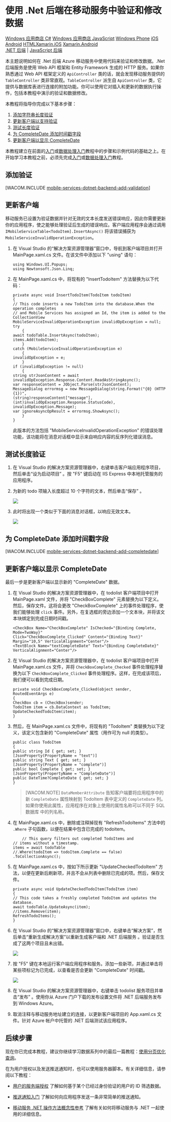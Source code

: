 <properties linkid="develop-mobile-tutorials-dotnet-backend-validate-modify-and-augment-data-dotnet" urlDisplayName="Validate and Modify Data" pageTitle="Use the .Net backend to validate and modify data (Windows Store) | Mobile Dev Center" metaKeywords="" description="Learn how to validate, modify, and augment data for your Windows Store app with .Net backend Windows Azure Mobile Services." metaCanonical="" services="" documentationCenter="Mobile" title="Validate and modify data in Mobile Services by using the .Net backend" authors="wesmc" solutions="" manager="" editor="" />

# 使用 .Net 后端在移动服务中验证和修改数据

<div class="dev-center-tutorial-selector sublanding">
<a href="/zh-cn/documentation/articles/mobile-services-dotnet-backend-windows-store-dotnet-validate-modify-data/" title="Windows Store C#" class="current">Windows 应用商店 C#</a>
<a href="/zh-cn/documentation/articles/mobile-services-dotnet-backend-windows-store-javascript-validate-modify-data/" title="Windows Store JavaScript">Windows 应用商店 JavaScript</a>
<a href="/zh-cn/documentation/articles/mobile-services-dotnet-backend-windows-phone-validate-modify-data/" title="Windows Phone">Windows Phone</a>
<a href="/zh-cn/develop/mobile/tutorials/validate-modify-and-augment-data-ios" title="iOS">iOS</a>
<a href="/zh-cn/develop/mobile/tutorials/validate-modify-and-augment-data-android" title="Android">Android</a>
<a href="/zh-cn/develop/mobile/tutorials/validate-modify-and-augment-data-html" title="HTML">HTML</a><a href="/zh-cn/develop/mobile/tutorials/validate-modify-and-augment-data-xamarin-ios" title="Xamarin.iOS">Xamarin.iOS</a>
<a href="/zh-cn/develop/mobile/tutorials/validate-modify-and-augment-data-xamarin-android" title="Xamarin.Android">Xamarin.Android</a>
</div>

<div class="dev-center-tutorial-subselector">
	<a href="/zh-cn/documentation/articles/mobile-services-dotnet-backend-windows-store-dotnet-validate-modify-data/" title=".NET backend" class="current">.NET 后端</a> | 
	<a href="/zh-cn/documentation/articles/mobile-services-windows-store-dotnet-validate-modify-data-server-scripts/"  title="JavaScript backend">JavaScript 后端</a>
</div>

本主题说明如何在 .Net 后端 Azure 移动服务中使用代码来验证和修改数据。.Net 后端服务是使用 Web API 框架和 Entity Framework 生成的 HTTP 服务。如果你熟悉通过 Web API 框架定义的 `ApiController` 类的话，就会发现移动服务提供的 `TableController` 类非常直观。`TableController` 派生自 `ApiController` 类，它提供与数据库表进行连接的附加功能。你可以使用它对插入和更新的数据执行操作，包括本教程中演示的验证和数据修改。

本教程将指导你完成以下基本步骤：

1.  [添加字符串长度验证][]
2.  [更新客户端以支持验证][]
3.  [测试长度验证][]
4.  [为 CompleteDate 添加时间戳字段][]
5.  [更新客户端以显示 CompleteDate][]

本教程建立在前面的[入门][]或[数据处理入门][]教程中的步骤和示例代码的基础之上。在开始学习本教程之前，必须先完成[入门][]或[数据处理入门][]教程。

<a name="string-length-validation"></a>
## 添加验证

[WACOM.INCLUDE [mobile-services-dotnet-backend-add-validation](../includes/mobile-services-dotnet-backend-add-validation.md)]

<a name="update-client-validation"></a>
## 更新客户端

移动服务已设置为验证数据并针对无效的文本长度发送错误响应，因此你需要更新你的应用程序，使之能够处理验证后生成的错误响应。客户端应用程序会通过调用 `IMobileServiceTable<TodoItem].InsertAsync()` 将该错误捕获为 `MobileServiceInvalidOperationException`。

1.  在 Visual Studio 的“解决方案资源管理器”窗口中，导航到客户端项目并打开 MainPage.xaml.cs 文件。在该文件中添加以下 "using" 语句：

        using Windows.UI.Popups;
        using Newtonsoft.Json.Linq;

2.  在 MainPage.xaml.cs 中，将现有的 "InsertTodoItem" 方法替换为以下代码：

        private async void InsertTodoItem(TodoItem todoItem)
        {
        // This code inserts a new TodoItem into the database.When the operation completes
        // and Mobile Services has assigned an Id, the item is added to the CollectionView
        MobileServiceInvalidOperationException invalidOpException = null;
        try
            {
        await todoTable.InsertAsync(todoItem);
        items.Add(todoItem);
            }
        catch (MobileServiceInvalidOperationException e)
            {
        invalidOpException = e;
            }
        if (invalidOpException != null)
            {
        string strJsonContent = await invalidOpException.Response.Content.ReadAsStringAsync();
        var responseContent = JObject.Parse(strJsonContent);
        MessageDialog errormsg = new MessageDialog(string.Format("{0} (HTTP {1})", 
        (string)responseContent["message"], (int)invalidOpException.Response.StatusCode), 
        invalidOpException.Message);
        var ignoreAsyncOpResult = errormsg.ShowAsync();
            }
        }

    此版本的方法包括 "MobileServiceInvalidOperationException" 的错误处理功能，该功能将在消息对话框中显示来自响应内容的反序列化错误消息。

<a name="test-length-validation"></a>
## 测试长度验证

1.  在 Visual Studio 的解决方案资源管理器中，右键单击客户端应用程序项目，然后单击“设为启动项目” 。按 "F5" 键启动在 IIS Express 中本地托管服务的应用程序。

2.  为新的 todo 项输入长度超过 10 个字符的文本，然后单击“保存” 。

    ![][0]

3.  此时将出现一个类似于下面的消息对话框，以响应无效文本。

    ![][1]

<a name="add-timestamp"></a>
## 为 CompleteDate 添加时间戳字段

[WACOM.INCLUDE [mobile-services-dotnet-backend-add-completedate](../includes/mobile-services-dotnet-backend-add-completedate.md)]

<a name="update-client-timestamp"></a>
## 更新客户端以显示 CompleteDate

最后一步是更新客户端以显示新的 "CompleteDate" 数据。

1.  在 Visual Studio 的解决方案资源管理器中，在 todolist 客户端项目中打开 MainPage.xaml 文件，并将 "CheckBoxComplete" 元素替换为以下定义。然后，保存文件。这将会更改 "CheckBoxComplete" 上的事件处理程序，使我们能够处理 `click` 事件。另外，在复选框的旁边添加一个文本块，并将该文本块绑定到完成日期时间戳。

        <CheckBox Name="CheckBoxComplete" IsChecked="{Binding Complete, Mode=TwoWay}" 
        Click="CheckBoxComplete_Clicked" Content="{Binding Text}" Margin="10,5" VerticalAlignment="Center"/>
        <TextBlock Name="textCompleteDate" Text="{Binding CompleteDate}" VerticalAlignment="Center"/>

2.  在 Visual Studio 的解决方案资源管理器中，在 todolist 客户端项目中打开 MainPage.xaml.cs 文件，并将 `CheckBoxComplete_Checked` 事件处理程序替换为以下 `CheckBoxComplete_Clicked` 事件处理程序。这样，在完成该项后，我们便可以看到完成日期。

        private void CheckBoxComplete_Clicked(object sender, RoutedEventArgs e)
        {
        CheckBox cb = (CheckBox)sender;
        TodoItem item = cb.DataContext as TodoItem;
        UpdateCheckedTodoItem(item);
        }

3.  然后，在 MainPage.xaml.cs 文件中，将现有的 "TodoItem" 类替换为以下定义，该定义包含新的 "CompleteDate" 属性（用作可为 null 的类型）。

        public class TodoItem
        {
        public string Id { get; set; }
        [JsonProperty(PropertyName = "text")]
        public string Text { get; set; }
        [JsonProperty(PropertyName = "complete")]
        public bool Complete { get; set; }        
        [JsonProperty(PropertyName = "CompleteDate")]
        public DateTime?CompleteDate { get; set; }
        }

    > [WACOM.NOTE] `DataMemberAttribute` 告知客户端要将应用程序中的新 `CompleteDate` 属性映射到 TodoItem 表中定义的 `CompleteDate` 列。如果你使用此属性，应用程序在对象上使用的属性名称可以不同于 SQL数据库 中的列名称。

4.  在 MainPage.xaml.cs 中，删除或注释掉现有 "RefreshTodoItems" 方法中的 `.Where` 子句函数，以便在结果中包含已完成的 todoitem。

            // This query filters out completed TodoItems and 
        // items without a timestamp. 
        items = await todoTable
        //.Where(todoItem => todoItem.Complete == false)
        .ToCollectionAsync();

5.  在 MainPage.xaml.cs 中，按如下所示更新 "UpdateCheckedTodoItem" 方法，以便在更新后刷新项，并且不会从列表中删除已完成的项。然后，保存文件。

        private async void UpdateCheckedTodoItem(TodoItem item)
        {
        // This code takes a freshly completed TodoItem and updates the database.
        await todoTable.UpdateAsync(item);
        //items.Remove(item);
        RefreshTodoItems();
        }

6.  在 Visual Studio 的“解决方案资源管理器”窗口中，右键单击“解决方案”，然后单击“重新生成解决方案”以重新生成客户端和 .NET 后端服务 。验证是否生成了这两个项目且未出错。

    ![][2]

7.  按 "F5" 键在本地运行客户端应用程序和服务。添加一些新项，并通过单击将某些项标记为已完成，以查看是否会更新 "CompleteDate" 时间戳。

    ![][3]

8.  在 Visual Studio 的解决方案资源管理器中，右键单击 todolist 服务项目并单击“发布” 。使用你从 Azure 门户下载的发布设置文件将 .NET 后端服务发布到 Windows Azure。

9.  取消注释与移动服务地址建立的连接，以更新客户端项目的 App.xaml.cs 文件。针对 Azure 帐户中托管的 .NET 后端测试该应用程序。

<a name="next-steps"> </a>
## 后续步骤

现在你已完成本教程，建议你继续学习数据系列中的最后一篇教程：[使用分页优化查询][]。

在为用户授权以及发送推送通知时，也可以使用服务器脚本。有关详细信息，请参阅以下教程：

-   [用户的服务端授权][]
    了解如何基于某个已经过身份验证的用户的 ID 筛选数据。

-   [推送通知入门][]
    了解如何向应用程序发送一条非常简单的推送通知。

-   [移动服务 .NET 操作方法概念性参考][]
    了解有关如何将移动服务与 .NET 一起使用的详细信息。

  [Windows 应用商店 C\#]: /zh-cn/documentation/articles/mobile-services-dotnet-backend-windows-store-dotnet-validate-modify-data/ "Windows 应用商店 C#"
  [Windows 应用商店 JavaScript]: /zh-cn/documentation/articles/mobile-services-dotnet-backend-windows-store-javascript-validate-modify-data/ "Windows 应用商店 JavaScript"
  [Windows Phone]: /zh-cn/documentation/articles/mobile-services-dotnet-backend-windows-phone-validate-modify-data/ "Windows Phone"
  [iOS]: /zh-cn/develop/mobile/tutorials/validate-modify-and-augment-data-ios "iOS"
  [Android]: /zh-cn/develop/mobile/tutorials/validate-modify-and-augment-data-android "Android"
  [HTML]: /zh-cn/develop/mobile/tutorials/validate-modify-and-augment-data-html "HTML"
  [Xamarin.iOS]: /zh-cn/develop/mobile/tutorials/validate-modify-and-augment-data-xamarin-ios "Xamarin.iOS"
  [Xamarin.Android]: /zh-cn/develop/mobile/tutorials/validate-modify-and-augment-data-xamarin-android "Xamarin.Android"
  [.NET 后端]: /zh-cn/documentation/articles/mobile-services-dotnet-backend-windows-store-dotnet-validate-modify-data/ ".NET 后端"
  [JavaScript 后端]: /zh-cn/documentation/articles/mobile-services-windows-store-dotnet-validate-modify-data-server-scripts/ "JavaScript 后端"
  [添加字符串长度验证]: #string-length-validation
  [更新客户端以支持验证]: #update-client-validation
  [测试长度验证]: #test-length-validation
  [为 CompleteDate 添加时间戳字段]: #add-timestamp
  [更新客户端以显示 CompleteDate]: #update-client-timestamp
  [入门]: /zh-cn/documentation/articles/mobile-services-dotnet-backend-windows-store-dotnet-get-started/
  [数据处理入门]: /zh-cn/documentation/articles/mobile-services-dotnet-backend-windows-store-dotnet-get-started-data/
  [mobile-services-dotnet-backend-add-validation]: ../includes/mobile-services-dotnet-backend-add-validation.md
  [0]: ./media/mobile-services-dotnet-backend-windows-store-dotnet-validate-modify-data/mobile-services-invalid-text-length.png
  [1]: ./media/mobile-services-dotnet-backend-windows-store-dotnet-validate-modify-data/mobile-services-invalid-text-length-exception-dialog.png
  [mobile-services-dotnet-backend-add-completedate]: ../includes/mobile-services-dotnet-backend-add-completedate.md
  [2]: ./media/mobile-services-dotnet-backend-windows-store-dotnet-validate-modify-data/mobile-services-rebuild-solution.png
  [3]: ./media/mobile-services-dotnet-backend-windows-store-dotnet-validate-modify-data/mobile-services-final-local-app-run.png
  [使用分页优化查询]: /zh-cn/develop/mobile/tutorials/add-paging-to-data-dotnet
  [用户的服务端授权]: /zh-cn/documentation/articles/mobile-services-dotnet-backend-windows-store-dotnet-authorize-users-in-scripts/
  [推送通知入门]: /zh-cn/documentation/articles/mobile-services-dotnet-backend-windows-store-dotnet-get-started-push/
  [移动服务 .NET 操作方法概念性参考]: /zh-cn/develop/mobile/how-to-guides/work-with-net-client-library

